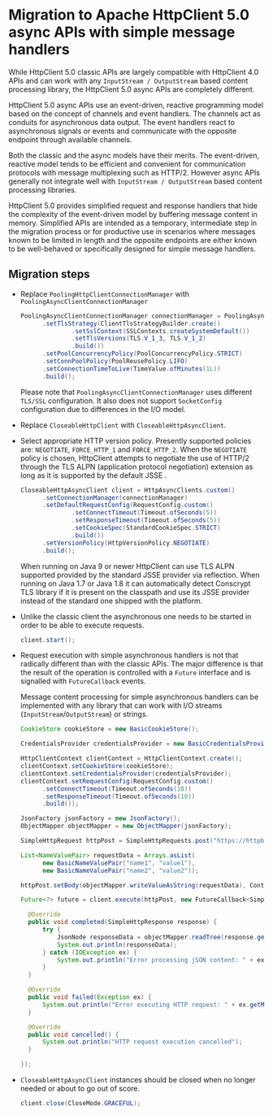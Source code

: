 # Migration to Apache HttpClient 5.0 async APIs with simple message handlers

While HttpClient 5.0 classic APIs are largely compatible with HttpClient 4.0 APIs and can work with
any `InputStream / OutputStream` based content processing library, the HttpClient 5.0 async APIs are completely
different.

HttpClient 5.0 async APIs use an event-driven, reactive programming model based on the concept of channels and event
handlers. The channels act as conduits for asynchronous data output. The event handlers react to asynchronous signals or
events and communicate with the opposite endpoint through available channels.

Both the classic and the async models have their merits. The event-driven, reactive model tends to be efficient and
convenient for communication protocols with message multiplexing such as HTTP/2. However async APIs generally not
integrate well with `InputStream / OutputStream` based content processing libraries.

HttpClient 5.0 provides simplified request and response handlers that hide the complexity of the event-driven model by
buffering message content in memory. Simplified APIs are intended as a temporary, intermediate step in the migration
process or for productive use in scenarios where messages known to be limited in length and the opposite endpoints are
either known to be well-behaved or specifically designed for simple message handlers.

## Migration steps

-  Replace `PoolingHttpClientConnectionManager` with `PoolingAsyncClientConnectionManager`

   ```java
   PoolingAsyncClientConnectionManager connectionManager = PoolingAsyncClientConnectionManagerBuilder.create()
         .setTlsStrategy(ClientTlsStrategyBuilder.create()
                 .setSslContext(SSLContexts.createSystemDefault())
                 .setTlsVersions(TLS.V_1_3, TLS.V_1_2)
                 .build())
         .setPoolConcurrencyPolicy(PoolConcurrencyPolicy.STRICT)
         .setConnPoolPolicy(PoolReusePolicy.LIFO)
         .setConnectionTimeToLive(TimeValue.ofMinutes(1L))
         .build();
   ```

   Please note that `PoolingAsyncClientConnectionManager` uses different `TLS/SSL` configuration. It also does not
   support `SocketConfig` configuration due to differences in the I/O model.

-  Replace `CloseableHttpClient` with `CloseableHttpAsyncClient`.

-  Select appropriate HTTP version policy. Presently supported policies are: `NEGOTIATE`, `FORCE_HTTP_1`
   and `FORCE_HTTP_2`. When the `NEGOTIATE` policy is chosen, HttpClient attempts to negotiate the use of HTTP/2 through
   the TLS ALPN (application protocol negotiation) extension as long as it is supported by the default JSSE .

   ```java
   CloseableHttpAsyncClient client = HttpAsyncClients.custom()
         .setConnectionManager(connectionManager)
         .setDefaultRequestConfig(RequestConfig.custom()
                 .setConnectTimeout(Timeout.ofSeconds(5))
                 .setResponseTimeout(Timeout.ofSeconds(5))
                 .setCookieSpec(StandardCookieSpec.STRICT)
                 .build())
         .setVersionPolicy(HttpVersionPolicy.NEGOTIATE)
         .build();
   ```
   
   When running on Java 9 or newer HttpClient can use TLS ALPN supported provided by the standard JSSE provider via
   reflection. When running on Java 1.7 or Java 1.8 it can automatically detect Conscrypt TLS library if it is present
   on the classpath and use its JSSE provider instead of the standard one shipped with the platform.

-  Unlike the classic client the asynchronous one needs to be started in order to be able to execute requests.

   ```java
   client.start();
   ```    
-  Request execution with simple asynchronous handlers is not that radically different than with the classic APIs. The
   major difference is that the result of the operation is controlled with a `Future` interface and is signalled
   with `FutureCallback` events.

   Message content processing for simple asynchronous handlers can be implemented with any library that can work with
   I/O streams (`InputStream`/`OutputStream`) or strings.

   ```java
   CookieStore cookieStore = new BasicCookieStore();
   
   CredentialsProvider credentialsProvider = new BasicCredentialsProvider();
   
   HttpClientContext clientContext = HttpClientContext.create();
   clientContext.setCookieStore(cookieStore);
   clientContext.setCredentialsProvider(credentialsProvider);
   clientContext.setRequestConfig(RequestConfig.custom()
         .setConnectTimeout(Timeout.ofSeconds(10))
         .setResponseTimeout(Timeout.ofSeconds(10))
         .build());
   
   JsonFactory jsonFactory = new JsonFactory();
   ObjectMapper objectMapper = new ObjectMapper(jsonFactory);
   
   SimpleHttpRequest httpPost = SimpleHttpRequests.post("https://httpbin.org/post");
   
   List<NameValuePair> requestData = Arrays.asList(
         new BasicNameValuePair("name1", "value1"),
         new BasicNameValuePair("name2", "value2"));
   
   httpPost.setBody(objectMapper.writeValueAsString(requestData), ContentType.APPLICATION_JSON);
   
   Future<?> future = client.execute(httpPost, new FutureCallback<SimpleHttpResponse>() {
   
     @Override
     public void completed(SimpleHttpResponse response) {
         try {
             JsonNode responseData = objectMapper.readTree(response.getBodyText());
             System.out.println(responseData);
         } catch (IOException ex) {
             System.out.println("Error processing jSON content: " + ex.getMessage());
         }
     }
   
     @Override
     public void failed(Exception ex) {
         System.out.println("Error executing HTTP request: " + ex.getMessage());
     }
   
     @Override
     public void cancelled() {
         System.out.println("HTTP request execution cancelled");
     }
   
   });
   ```    
-  `CloseableHttpAsyncClient` instances should be closed when no longer needed or about to go out of score.

   ```java
   client.close(CloseMode.GRACEFUL);
   ```       